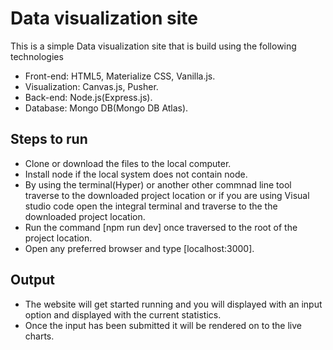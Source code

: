 # Data visualization site

This is a simple Data visualization site that is build using the following technologies

* Front-end: HTML5, Materialize CSS, Vanilla.js.
* Visualization: Canvas.js, Pusher.
* Back-end: Node.js(Express.js).
* Database: Mongo DB(Mongo DB Atlas).


## Steps to run

* Clone or download the files to the local computer.
* Install node if the local system does not contain node.
* By using the terminal(Hyper) or another other commnad line tool traverse to the downloaded project location or if you are using Visual studio code open the integral terminal and traverse to the the downloaded project location.
* Run the command [npm run dev] once traversed to the root of the project location.
* Open any preferred browser and type [localhost:3000].


## Output

* The website will get started running and you will displayed with an input option and displayed with the current statistics.
* Once the input has been submitted it will be rendered on to the live charts.
